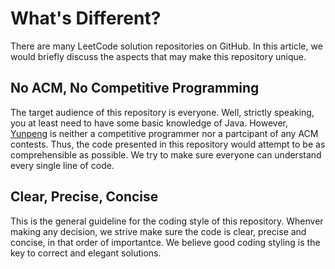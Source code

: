 # What's Different?

There are many LeetCode solution repositories on GitHub. In this article, we would briefly discuss the aspects that may 
make this repository unique.

## No ACM, No Competitive Programming

The target audience of this repository is everyone. Well, strictly speaking, you at least need to have some basic knowledge of Java. However, [Yunpeng](https://github.com/yunpengn/) is neither a competitive programmer nor a partcipant of any ACM contests. Thus, the code presented in this repository would attempt to be as comprehensible as possible. We try to make sure everyone can understand every single line of code.

## Clear, Precise, Concise

This is the general guideline for the coding style of this repository. Whenver making any decision, we strive make sure the code is clear, precise and concise, in that order of importantce. We believe good coding styling is the key to correct and elegant solutions.
